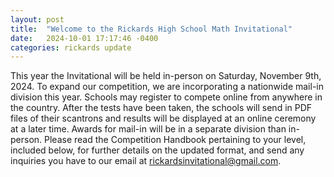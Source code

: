 ```yaml
---
layout: post
title:  "Welcome to the Rickards High School Math Invitational"
date:   2024-10-01 17:17:46 -0400
categories: rickards update
---
```

 This year the Invitational will be held in-person on Saturday, November 9th, 2024. To expand our competition, we are incorporating a nationwide mail-in division this year. Schools may register to compete online from anywhere in the country. After the tests have been taken, the schools will send in PDF files of their scantrons and results will be displayed at an online ceremony at a later time. Awards for mail-in will be in a separate division than in-person. Please read the Competition Handbook pertaining to your level, included below, for further details on the updated format, and send any inquiries you have to our email at rickardsinvitational@gmail.com.